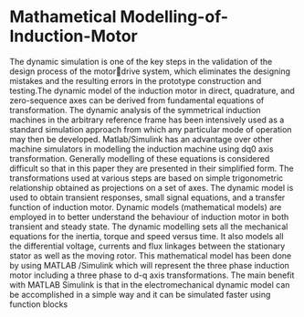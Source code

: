 # Mathametical Modelling-of-Induction-Motor
The dynamic simulation is one of the key steps in the validation of the design process of the motordrive system, 
which eliminates the designing mistakes and the resulting errors in the prototype construction and testing.The dynamic model of the 
induction motor in direct, quadrature, and zero-sequence axes can be derived 
from fundamental equations of transformation. The dynamic analysis of the symmetrical induction machines in 
the arbitrary reference frame has been intensively used as a standard simulation approach from which any 
particular mode of operation may then be developed. Matlab/Simulink has an advantage over other machine 
simulators in modelling the induction machine using dq0 axis transformation. Generally modelling of these 
equations is considered difficult so that in this paper they are presented in their simplified form. The 
transformations used at various steps are based on simple trigonometric relationship obtained as projections on a 
set of axes. The dynamic model is used to obtain transient responses, small signal equations, and a transfer 
function of induction motor. Dynamic models (mathematical models) are employed in to better understand the 
behaviour of induction motor in both transient and steady state. 
The dynamic modelling sets all the mechanical equations for the inertia, torque and speed versus time. 
It also models all the differential voltage, currents and flux linkages between the stationary stator as well as the 
moving rotor. This mathematical model has been done by using MATLAB /Simulink which will represent the 
three phase induction motor including a three phase to d-q axis transformations. The main benefit with 
MATLAB Simulink is that in the electromechanical dynamic model can be accomplished in a simple way and it 
can be simulated faster using function blocks
